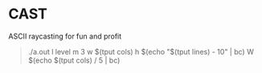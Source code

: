 # CAST
ASCII raycasting for fun and profit

> ./a.out l level m 3 w $(tput cols) h $(echo "$(tput lines) - 10" | bc) W $(echo $(tput cols) / 5 | bc)
